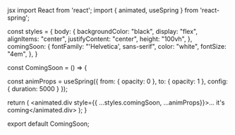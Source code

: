 jsx
import React from 'react';
import { animated, useSpring } from 'react-spring';

const styles = {
  body: {
    backgroundColor: "black",
    display: "flex",
    alignItems: "center",
    justifyContent: "center",
    height: "100vh",
  },
  comingSoon: {
    fontFamily: "'Helvetica', sans-serif",
    color: "white",
    fontSize: "4em",
  },
}

const ComingSoon = () => {

  const animProps = useSpring({
    from: { opacity: 0 },
    to: { opacity: 1 },
    config: {
      duration: 5000
    }
  });

  return (
    <animated.div style={{ ...styles.comingSoon, ...animProps}}>... it's coming</animated.div>
  );
}

export default ComingSoon;
